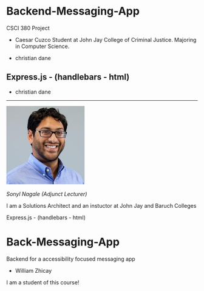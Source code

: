 # Backend-Messaging-App

CSCI 380 Project

- Caesar Cuzco
  Student at John Jay College of Criminal Justice.
  Majoring in Computer Science.

- christian dane

## Express.js - (handlebars - html)

- christian dane

---

![](./_assets/1263746.jpeg)

_Sonyl Nagale (Adjunct Lecturer)_

I am a Solutions Architect and an instuctor at John Jay and Baruch Colleges

Express.js - (handlebars - html)

# Back-Messaging-App

Backend for a accessibility focused messaging app

- William Zhicay

I am a student of this course!
